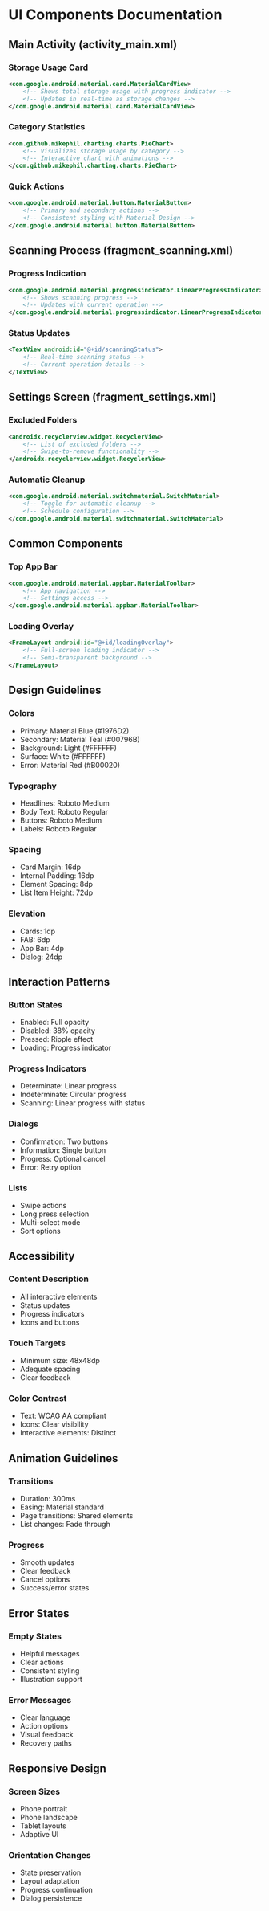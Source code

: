 # UI Components Documentation

## Main Activity (activity_main.xml)

### Storage Usage Card
```xml
<com.google.android.material.card.MaterialCardView>
    <!-- Shows total storage usage with progress indicator -->
    <!-- Updates in real-time as storage changes -->
</com.google.android.material.card.MaterialCardView>
```

### Category Statistics
```xml
<com.github.mikephil.charting.charts.PieChart>
    <!-- Visualizes storage usage by category -->
    <!-- Interactive chart with animations -->
</com.github.mikephil.charting.charts.PieChart>
```

### Quick Actions
```xml
<com.google.android.material.button.MaterialButton>
    <!-- Primary and secondary actions -->
    <!-- Consistent styling with Material Design -->
</com.google.android.material.button.MaterialButton>
```

## Scanning Process (fragment_scanning.xml)

### Progress Indication
```xml
<com.google.android.material.progressindicator.LinearProgressIndicator>
    <!-- Shows scanning progress -->
    <!-- Updates with current operation -->
</com.google.android.material.progressindicator.LinearProgressIndicator>
```

### Status Updates
```xml
<TextView android:id="@+id/scanningStatus">
    <!-- Real-time scanning status -->
    <!-- Current operation details -->
</TextView>
```


## Settings Screen (fragment_settings.xml)

### Excluded Folders
```xml
<androidx.recyclerview.widget.RecyclerView>
    <!-- List of excluded folders -->
    <!-- Swipe-to-remove functionality -->
</androidx.recyclerview.widget.RecyclerView>
```

### Automatic Cleanup
```xml
<com.google.android.material.switchmaterial.SwitchMaterial>
    <!-- Toggle for automatic cleanup -->
    <!-- Schedule configuration -->
</com.google.android.material.switchmaterial.SwitchMaterial>
```

## Common Components

### Top App Bar
```xml
<com.google.android.material.appbar.MaterialToolbar>
    <!-- App navigation -->
    <!-- Settings access -->
</com.google.android.material.appbar.MaterialToolbar>
```

### Loading Overlay
```xml
<FrameLayout android:id="@+id/loadingOverlay">
    <!-- Full-screen loading indicator -->
    <!-- Semi-transparent background -->
</FrameLayout>
```

## Design Guidelines

### Colors
- Primary: Material Blue (#1976D2)
- Secondary: Material Teal (#00796B)
- Background: Light (#FFFFFF)
- Surface: White (#FFFFFF)
- Error: Material Red (#B00020)

### Typography
- Headlines: Roboto Medium
- Body Text: Roboto Regular
- Buttons: Roboto Medium
- Labels: Roboto Regular

### Spacing
- Card Margin: 16dp
- Internal Padding: 16dp
- Element Spacing: 8dp
- List Item Height: 72dp

### Elevation
- Cards: 1dp
- FAB: 6dp
- App Bar: 4dp
- Dialog: 24dp

## Interaction Patterns

### Button States
- Enabled: Full opacity
- Disabled: 38% opacity
- Pressed: Ripple effect
- Loading: Progress indicator

### Progress Indicators
- Determinate: Linear progress
- Indeterminate: Circular progress
- Scanning: Linear progress with status

### Dialogs
- Confirmation: Two buttons
- Information: Single button
- Progress: Optional cancel
- Error: Retry option

### Lists
- Swipe actions
- Long press selection
- Multi-select mode
- Sort options

## Accessibility

### Content Description
- All interactive elements
- Status updates
- Progress indicators
- Icons and buttons

### Touch Targets
- Minimum size: 48x48dp
- Adequate spacing
- Clear feedback

### Color Contrast
- Text: WCAG AA compliant
- Icons: Clear visibility
- Interactive elements: Distinct

## Animation Guidelines

### Transitions
- Duration: 300ms
- Easing: Material standard
- Page transitions: Shared elements
- List changes: Fade through

### Progress
- Smooth updates
- Clear feedback
- Cancel options
- Success/error states

## Error States

### Empty States
- Helpful messages
- Clear actions
- Consistent styling
- Illustration support

### Error Messages
- Clear language
- Action options
- Visual feedback
- Recovery paths

## Responsive Design

### Screen Sizes
- Phone portrait
- Phone landscape
- Tablet layouts
- Adaptive UI

### Orientation Changes
- State preservation
- Layout adaptation
- Progress continuation
- Dialog persistence

